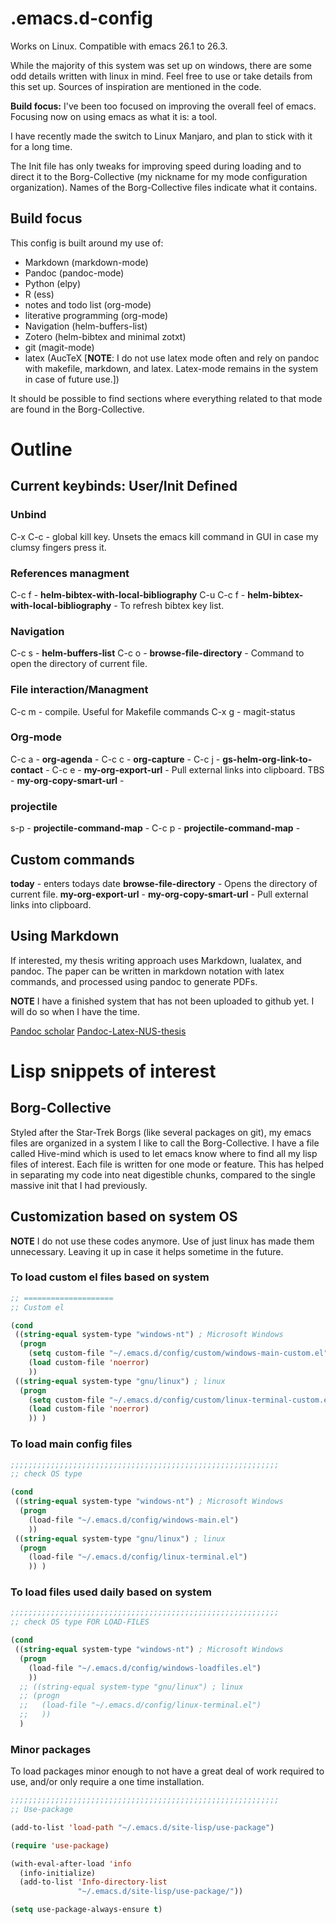 # .emacs.d-config


Works on Linux.
Compatible with emacs 26.1 to 26.3.

While the majority of this system was set up on windows, there are some odd details written with
linux in mind.  Feel free to use or take details from this set up.  Sources of inspiration are
mentioned in the code.

**Build focus:** I've been too focused on improving the overall feel of emacs.  Focusing now on using emacs
as what it is: a tool.

I have recently made the switch to Linux Manjaro, and plan to stick with it for a long time.

The Init file has only tweaks for improving speed during loading and to direct it to the
Borg-Collective (my nickname for my mode configuration organization).  Names of the
Borg-Collective files indicate what it contains.



## Build focus

This config is built around my use of:
  - Markdown (markdown-mode)
  - Pandoc (pandoc-mode)
  - Python (elpy)
  - R (ess)
  - notes and todo list (org-mode)
  - literative programming (org-mode)
  - Navigation (helm-buffers-list)
  - Zotero (helm-bibtex and minimal zotxt)
  - git (magit-mode)
  - latex (AucTeX [**NOTE**: I do not use latex mode often and rely on pandoc with makefile, markdown,
    and latex.  Latex-mode remains in the system in case of future use.])

It should be possible to find sections where everything related to that mode are found in the Borg-Collective.


# Outline


## Current keybinds: User/Init Defined

### Unbind
C-x C-c - global kill key. Unsets the emacs kill command in GUI in case my clumsy fingers press it.

### References managment
C-c f - **helm-bibtex-with-local-bibliography**
C-u C-c f - **helm-bibtex-with-local-bibliography** - To refresh bibtex key list.

### Navigation
C-c s - **helm-buffers-list**
C-c o - **browse-file-directory** - Command to open the directory of current file.

### File interaction/Managment
C-c m - compile.  Useful for Makefile commands
C-x g - magit-status

### Org-mode
C-c a - **org-agenda** - 
C-c c - **org-capture** - 
C-c j - **gs-helm-org-link-to-contact** - 
C-c e - **my-org-export-url** - Pull external links into clipboard.
TBS - **my-org-copy-smart-url** - 

### projectile
s-p - **projectile-command-map** - 
C-c p - **projectile-command-map** - 


## Custom commands

**today**  -  enters todays date
**browse-file-directory**  -  Opens the directory of current file.
**my-org-export-url** - 
**my-org-copy-smart-url** - Pull external links into clipboard.


Using Markdown
--------------
If interested, my thesis writing approach uses Markdown, lualatex, and pandoc.  The paper can be
written in markdown notation with latex commands, and processed using pandoc to generate PDFs.

**NOTE** I have a finished system that has not been uploaded to github yet.  I will do so when I have the time.

[Pandoc scholar](https://github.com/pandoc-scholar) 
[Pandoc-Latex-NUS-thesis](https://github.com/SNTagore/Pandoc-Latex-NUS-thesis ) 



# Lisp snippets of interest

## Borg-Collective

Styled after the Star-Trek Borgs (like several packages on git), my emacs files are organized in a
system I like to call the Borg-Collective.  I have a file called Hive-mind which is used to let
emacs know where to find all my lisp files of interest.  Each file is written for one mode or
feature.  This has helped in separating my code into neat digestible chunks, compared to the single
massive init that I had previously.

## Customization based on system OS

**NOTE** I do not use these codes anymore.  Use of just linux has made them unnecessary.  Leaving it up
in case it helps sometime in the future.

### To load custom el files based on system

``` lisp
;; ====================
;; Custom el

(cond
 ((string-equal system-type "windows-nt") ; Microsoft Windows
  (progn
    (setq custom-file "~/.emacs.d/config/custom/windows-main-custom.el")
    (load custom-file 'noerror)
    ))
 ((string-equal system-type "gnu/linux") ; linux
  (progn
    (setq custom-file "~/.emacs.d/config/custom/linux-terminal-custom.el")
    (load custom-file 'noerror)
    )) )
```



### To load main config files

``` lisp
;;;;;;;;;;;;;;;;;;;;;;;;;;;;;;;;;;;;;;;;;;;;;;;;;;;;;;;;;;;;
;; check OS type

(cond
 ((string-equal system-type "windows-nt") ; Microsoft Windows
  (progn
    (load-file "~/.emacs.d/config/windows-main.el")
    ))
 ((string-equal system-type "gnu/linux") ; linux
  (progn
    (load-file "~/.emacs.d/config/linux-terminal.el")
    )) )
```



### To load files used daily based on system

``` lisp
;;;;;;;;;;;;;;;;;;;;;;;;;;;;;;;;;;;;;;;;;;;;;;;;;;;;;;;;;;;;
;; check OS type FOR LOAD-FILES

(cond
 ((string-equal system-type "windows-nt") ; Microsoft Windows
  (progn
    (load-file "~/.emacs.d/config/windows-loadfiles.el")
    ))
  ;; ((string-equal system-type "gnu/linux") ; linux
  ;; (progn
  ;;   (load-file "~/.emacs.d/config/linux-terminal.el")
  ;;   ))
  )
```



### Minor packages
To load packages minor enough to not have a great deal of work required to use, and/or only require
a one time installation.

``` lisp
;;;;;;;;;;;;;;;;;;;;;;;;;;;;;;;;;;;;;;;;;;;;;;;;;;;;;;;;;;;;
;; Use-package

(add-to-list 'load-path "~/.emacs.d/site-lisp/use-package")

(require 'use-package)

(with-eval-after-load 'info
  (info-initialize)
  (add-to-list 'Info-directory-list
               "~/.emacs.d/site-lisp/use-package/"))

(setq use-package-always-ensure t)
```



